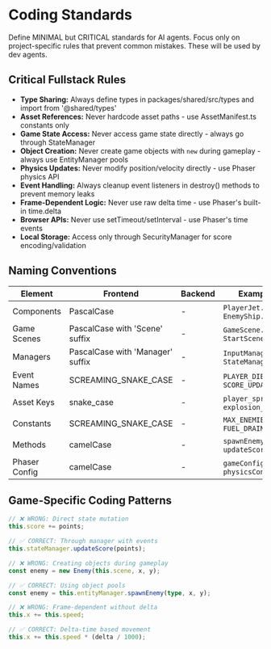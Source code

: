 # Coding Standards

Define MINIMAL but CRITICAL standards for AI agents. Focus only on project-specific rules that prevent common mistakes. These will be used by dev agents.

## Critical Fullstack Rules

- **Type Sharing:** Always define types in packages/shared/src/types and import from '@shared/types'
- **Asset References:** Never hardcode asset paths - use AssetManifest.ts constants only
- **Game State Access:** Never access game state directly - always go through StateManager
- **Object Creation:** Never create game objects with `new` during gameplay - always use EntityManager pools
- **Physics Updates:** Never modify position/velocity directly - use Phaser physics API
- **Event Handling:** Always cleanup event listeners in destroy() methods to prevent memory leaks
- **Frame-Dependent Logic:** Never use raw delta time - use Phaser's built-in time.delta
- **Browser APIs:** Never use setTimeout/setInterval - use Phaser's time events
- **Local Storage:** Access only through SecurityManager for score encoding/validation

## Naming Conventions

| Element | Frontend | Backend | Example |
|---------|----------|---------|---------|
| Components | PascalCase | - | `PlayerJet.ts`, `EnemyShip.ts` |
| Game Scenes | PascalCase with 'Scene' suffix | - | `GameScene.ts`, `StartScene.ts` |
| Managers | PascalCase with 'Manager' suffix | - | `InputManager.ts`, `StateManager.ts` |
| Event Names | SCREAMING_SNAKE_CASE | - | `PLAYER_DIED`, `SCORE_UPDATED` |
| Asset Keys | snake_case | - | `player_sprite`, `explosion_sound` |
| Constants | SCREAMING_SNAKE_CASE | - | `MAX_ENEMIES`, `FUEL_DRAIN_RATE` |
| Methods | camelCase | - | `spawnEnemy()`, `updateScore()` |
| Phaser Config | camelCase | - | `gameConfig`, `physicsConfig` |

## Game-Specific Coding Patterns

```typescript
// ❌ WRONG: Direct state mutation
this.score += points;

// ✅ CORRECT: Through manager with events
this.stateManager.updateScore(points);

// ❌ WRONG: Creating objects during gameplay
const enemy = new Enemy(this.scene, x, y);

// ✅ CORRECT: Using object pools
const enemy = this.entityManager.spawnEnemy(type, x, y);

// ❌ WRONG: Frame-dependent without delta
this.x += this.speed;

// ✅ CORRECT: Delta-time based movement
this.x += this.speed * (delta / 1000);
```